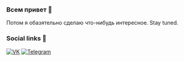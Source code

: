 ### Всем привет 👋

Потом я обазятельно сделаю что-нибудь интересное. Stay tuned.
### Social links :link:
[![VK](https://img.shields.io/badge/-@mironovmeow-555?logo=vk)](https://vk.com/mironovmeow) 
[![Telegram](https://img.shields.io/badge/@mironovmeow-555?logo=telegram)](https://t.me/mironovmeow)    
